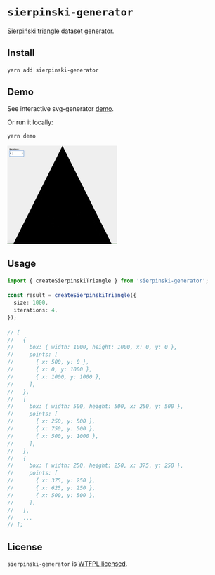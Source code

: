 # `sierpinski-generator`

[Sierpiński triangle](https://en.wikipedia.org/wiki/Sierpi%C5%84ski_triangle) dataset generator.

## Install

```sh
yarn add sierpinski-generator
```

## Demo

See interactive svg-generator [demo](https://iam-medvedev.github.io/sierpinski-generator/).

Or run it locally:

```sh
yarn demo
```

<img src="./demo/demo.gif" width="250" />

## Usage

```ts
import { createSierpinskiTriangle } from 'sierpinski-generator';

const result = createSierpinskiTriangle({
  size: 1000,
  iterations: 4,
});

// [
//   {
//     box: { width: 1000, height: 1000, x: 0, y: 0 },
//     points: [
//       { x: 500, y: 0 },
//       { x: 0, y: 1000 },
//       { x: 1000, y: 1000 },
//     ],
//   },
//   {
//     box: { width: 500, height: 500, x: 250, y: 500 },
//     points: [
//       { x: 250, y: 500 },
//       { x: 750, y: 500 },
//       { x: 500, y: 1000 },
//     ],
//   },
//   {
//     box: { width: 250, height: 250, x: 375, y: 250 },
//     points: [
//       { x: 375, y: 250 },
//       { x: 625, y: 250 },
//       { x: 500, y: 500 },
//     ],
//   },
//   ...
// ];
```

## License

`sierpinski-generator` is [WTFPL licensed](./LICENSE).
